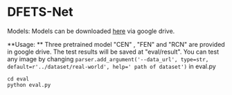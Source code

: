# DFETS-Net
Models: Models can be downloaded [here](https://drive.google.com/file/d/12q9ZGliUJ-vu6tYEFYzxzU53L0J2PyGN/view?usp=sharing) via google drive.

**Usage: ** Three pretrained model "CEN" , "FEN" and "RCN" are provided in google drive. The test results will be saved at "eval/result". You can test any image by changing ``parser.add_argument('--data_url', type=str, default=r'../dataset/real-world', help=' path of dataset')`` in eval.py

```key
cd eval
python eval.py
```  
